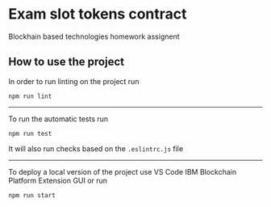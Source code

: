 # Exam slot tokens contract
Blockhain based technologies homework assignent
## How to use the project
In order to run linting on the project run 
```
npm run lint
```
---
To run the automatic tests run
```
npm run test
```
It will also run checks based on the `.eslintrc.js` file

---
To deploy a local version of the project use VS Code IBM Blockchain Platform Extension GUI or run 
```
npm run start
```
